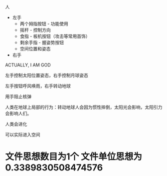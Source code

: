人

* 左手
  * 两个拇指按钮 - 功能使用
  * 摇杆 - 控制方向
  * 食指 - 板机按钮（攻击等常用首饰）
  * 剩余手指 - 握姿势按钮
  * 空间位置和姿态
* 右手



ACTUALLY, I AM GOD

左手控制太阳位置姿态，右手控制月球姿态

左手按钮呼风唤雨，右手转动地球

用手阻止核弹

人类在地球上局部的行为：转动地球人会因为惯性摔倒，太阳光会影响，太阳引力会影响人们。

人类会进化

可以实际进入空间



# 文件思想数目为1个 文件单位思想为0.3389830508474576